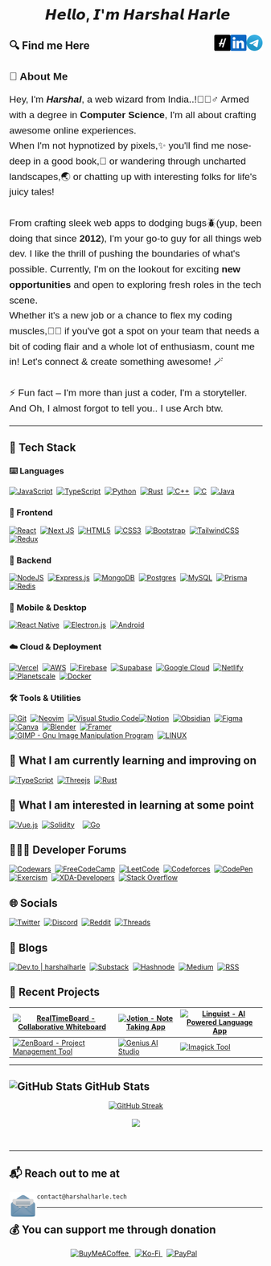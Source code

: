<h1 align="center">
<img src="https://user-images.githubusercontent.com/1303154/88677602-1635ba80-d120-11ea-84d8-d263ba5fc3c0.gif" width="30px" alt="">  𝙃𝙚𝙡𝙡𝙤, 𝙄'𝙢 𝙃𝙖𝙧𝙨𝙝𝙖𝙡 𝙃𝙖𝙧𝙡𝙚
</h1>

###

<a href="https://t.me/HarshalHarle" target="_blank" rel="noopener noreferrer">
    <img title='Use for Direct Messages' align="right" height="32" alt="Mail" src="assets/icons/telegram.png" />
</a>
<a href="https://www.linkedin.com/in/harshalharle" target="_blank" rel="noopener noreferrer">
    <img title='View Professional Journey' align="right" height="32" alt="LinkedIn" src="assets/icons/linkedin.png" />
</a>
<a href="https://www.harshalharle.tech" target="_blank" rel="noopener noreferrer">
    <img title='www.harshalharle.tech' align="right" height="32" alt="Harshal Harle" src="assets/icons/H.png"/>
</a>

<h2>🔍 Find me Here </h2>

<div style="font-family: 'Arial', sans-serif;">

  <h2 style="margin-bottom: 1rem;"> 🚀 About Me </h2>

  <p style="font-size: 1.2rem; line-height: 1.6;">
    Hey, I'm <em><strong>Harshal</strong></em>, a web wizard from India..!🧙🏼‍♂️ Armed with a degree in <strong>Computer Science</strong>, I'm all about crafting awesome online experiences.
    <br>
    When I'm not hypnotized by pixels,✨ you'll find me nose-deep in a good book,📖 or wandering through uncharted landscapes,🌏 or chatting up with interesting folks for life's juicy tales!
    <br><br>
    From crafting sleek web apps to dodging bugs🪲(yup, been doing that since <strong>2012</strong>), I'm your go-to guy for all things web dev. I like the thrill of pushing the boundaries of what's possible. Currently, I'm on the lookout for exciting <strong>new opportunities</strong> and open to exploring fresh roles in the tech scene.
    <br>
    Whether it's a new job or a chance to flex my coding muscles,💪🏻 if you've got a spot on your team that needs a bit of coding flair and a whole lot of enthusiasm, count me in! Let's connect & create something awesome! 🪄
    <br><br>
    ⚡ Fun fact – I'm more than just a coder, I'm a storyteller. And Oh, I almost forgot to tell you.. I use Arch btw.
  </p>
</div>
<hr>

<h2>🧰 Tech Stack </h2>
<h3>⌨️ Languages </h3>
    <div style="display: flex; flex-wrap: wrap; margin-bottom: 1.5rem;">
        <a href="https://developer.mozilla.org/en-US/docs/Web/JavaScript" target="_blank" rel="noopener noreferrer" style="margin-right: 0.5rem;">
            <img src="https://img.shields.io/badge/-Javascript-F7DF1E?logo=javascript&logoColor=fff" alt="JavaScript" height="28rem">
        </a>
        <a href="https://www.typescriptlang.org" target="_blank" rel="noopener noreferrer" style="margin-right: 0.5rem;">
            <img src="https://img.shields.io/badge/-Typescript-3178C6?logo=typescript&logoColor=white" alt="TypeScript" height="28rem">
        </a>
        <a href="https://www.python.org" target="_blank" rel="noopener noreferrer" style="margin-right: 0.5rem;">
            <img src="https://img.shields.io/badge/-Python-306998?logo=python&logoColor=FFD43B" alt="Python" height="28rem">
        </a>
        <a href="https://www.rust-lang.org/" target="_blank" rel="noopener noreferrer" style="margin-right: 0.5rem;">
        <img src="https://img.shields.io/badge/-Rust-E57324?logo=rust&logoColor=black" alt="Rust" height="28rem">
        </a>
        <a href="https://www.cplusplus.com" target="_blank" rel="noopener noreferrer" style="margin-right: 0.5rem;">
            <img src="https://img.shields.io/badge/-C++-00599C?logo=c%2B%2B&logoColor=white" alt="C++" height="28rem">
        </a>
        <a href="https://www.cprogramming.com" target="_blank" rel="noopener noreferrer" style="margin-right: 0.5rem;">
            <img src="https://img.shields.io/badge/-C-A8B9CC?logo=c&logoColor=white" alt="C" height="28rem">
        </a>
        <a href="https://www.java.com" target="_blank" rel="noopener noreferrer" style="margin-right: 0.5rem;">
            <img src="https://img.shields.io/badge/-Java-007396?logo=java&logoColor=E76F00" alt="Java" height="28rem">
        </a> 
    </div>

<h3>🎨 Frontend </h3>
<div style="display: flex; flex-wrap: wrap; margin-bottom: 1.5rem;">
    <a href="https://react.dev" target="_blank" rel="noopener noreferrer" style="margin-right: 0.5rem;">
        <img src="https://img.shields.io/badge/-React-20232A?logo=react&logoColor=61DAFB" alt="React" height="28rem">
    </a>
    <a href="https://nextjs.org" target="_blank" rel="noopener noreferrer" style="margin-right: 0.5rem;">
        <img src="https://img.shields.io/badge/-Next_JS-black?logo=next.js&logoColor=white" alt="Next JS" height="28rem">
    </a>
    <a href="https://developer.mozilla.org/en-US/docs/Web/Guide/HTML/HTML5" target="_blank" rel="noopener noreferrer" style="margin-right: 0.5rem;">
        <img src="https://img.shields.io/badge/-HTML5-E34F26?logo=html5&logoColor=white" alt="HTML5" height="28rem">
    </a>
    <a href="https://developer.mozilla.org/en-US/docs/Web/CSS" target="_blank" rel="noopener noreferrer" style="margin-right: 0.5rem;">
        <img src="https://img.shields.io/badge/-CSS3-1572B6?logo=css3&logoColor=white" alt="CSS3" height="28rem">
    </a>
    <a href="https://getbootstrap.com" target="_blank" rel="noopener noreferrer" style="margin-right: 0.5rem;">
        <img src="https://img.shields.io/badge/-Bootstrap-6e2bf1?logo=bootstrap&logoColor=white" alt="Bootstrap" height="28rem">
    </a>
    <a href="https://tailwindcss.com" target="_blank" rel="noopener noreferrer" style="margin-right: 0.5rem;">
        <img src="https://img.shields.io/badge/-TailwindCSS-0b1121?logo=tailwind-css&logoColor=38bdf8" alt="TailwindCSS" height="28rem">
    </a>
    <a href="https://redux.js.org" target="_blank" rel="noopener noreferrer">
        <img src="https://img.shields.io/badge/-Redux-764ABC?logo=redux&logoColor=white" alt="Redux" height="28rem">
    </a>
</div>

<h3>🐧 Backend </h3>
<div style="display: flex; flex-wrap: wrap; margin-bottom: 1.5rem;">
    <a href="https://nodejs.org" target="_blank" rel="noopener noreferrer" style="margin-right: 0.5rem;">
        <img src="https://img.shields.io/badge/Node.js-339933?logo=node.js&logoColor=white" alt="NodeJS" height="28rem">
    </a>
    <a href="https://expressjs.com" target="_blank" rel="noopener noreferrer" style="margin-right: 0.5rem;">
        <img src="https://img.shields.io/badge/-Express.js-black?logo=express&logoColor=white" alt="Express.js" height="28rem">
    </a>
    <a href="https://www.mongodb.com" target="_blank" rel="noopener noreferrer" style="margin-right: 0.5rem;">
        <img src="https://img.shields.io/badge/-MongoDB-47A248?logo=mongodb&logoColor=white" alt="MongoDB" height="28rem">
    </a>
    <a href="https://www.postgresql.org" target="_blank" rel="noopener noreferrer" style="margin-right: 0.5rem;">
        <img src="https://img.shields.io/badge/-Postgres-0064A5?logo=postgresql&logoColor=white" alt="Postgres" height="28rem">
    </a>
    <a href="https://www.mysql.com" target="_blank" rel="noopener noreferrer" style="margin-right: 0.5rem;">
        <img src="https://img.shields.io/badge/-MySQL-00758f?logo=mysql&logoColor=white" alt="MySQL" height="28rem">
    </a>
    <a href="https://www.prisma.io" target="_blank" rel="noopener noreferrer" style="margin-right: 0.5rem;">
        <img src="https://img.shields.io/badge/Prisma-070811?logo=Prisma&logoColor=white" alt="Prisma" height="28rem">
    </a>
    <a href="https://redis.io" target="_blank" rel="noopener noreferrer">
        <img src="https://img.shields.io/badge/-Redis-D82C20?logo=redis&logoColor=white" alt="Redis" height="28rem">
    </a>
</div>

<h3>📱 Mobile & Desktop </h3>
<div style="display: flex; flex-wrap: wrap; margin-bottom: 1.5rem;">
    <a href="https://reactnative.dev" target="_blank" rel="noopener noreferrer" style="margin-right: 0.5rem;">
        <img src="https://img.shields.io/badge/-React_Native-20232A?logo=react&logoColor=61DAFB" alt="React Native" height="28rem">
    </a>
    <a href="https://www.electronjs.org" target="_blank" rel="noopener noreferrer" style="margin-right: 0.5rem;">
        <img src="https://img.shields.io/badge/-Electron.js-47848F?logo=electron&logoColor=white" alt="Electron.js" height="28rem">
    </a>
    <a href="https://developer.android.com" target="_blank" rel="noopener noreferrer" style="margin-right: 0.5rem;">
        <img src="https://img.shields.io/badge/-Android-3DDC84?logo=android&logoColor=white" alt="Android" height="28rem">
    </a>
</div>

<h3>☁️ Cloud & Deployment </h3>
<div style="display: flex; flex-wrap: wrap; margin-bottom: 1.5rem;">
    <a href="https://vercel.com" target="_blank" rel="noopener noreferrer" style="margin-right: 0.5rem;">
        <img src="https://img.shields.io/badge/-Vercel-black?logo=vercel&logoColor=white" alt="Vercel" height="28rem">
    </a>
    <a href="https://aws.amazon.com" target="_blank" rel="noopener noreferrer" style="margin-right: 0.5rem;">
        <img src="https://img.shields.io/badge/-AWS-232F3E?logo=amazon-aws&logoColor=FF9900" alt="AWS" height="28rem">
    </a>
    <a href="https://firebase.google.com" target="_blank" rel="noopener noreferrer" style="margin-right: 0.5rem;">
        <img src="https://img.shields.io/badge/-Firebase-039BE5?logo=firebase&logoColor=FFCA28" alt="Firebase" height="28rem">
    </a>
    <a href="https://supabase.com" target="_blank" rel="noopener noreferrer" style="margin-right: 0.5rem;">
        <img src="https://img.shields.io/badge/Supabase-black?logo=supabase&logoColor=3ECF8E" alt="Supabase" height="28rem">
    </a>
    <a href="https://cloud.google.com" target="_blank" rel="noopener noreferrer" style="margin-right: 0.5rem;">
        <img src="https://img.shields.io/badge/-Google_Cloud-4285F4?logo=google-cloud&logoColor=white" alt="Google Cloud" height="28rem">
    </a>
    <a href="https://www.netlify.com" target="_blank" rel="noopener noreferrer">
        <img src="https://img.shields.io/badge/-Netlify-00C7B7?logo=netlify&logoColor=white" alt="Netlify" height="28rem">
    </a>
    <a href="https://planetscale.com" target="_blank" rel="noopener noreferrer" style="margin-right: 0.5rem;">
        <img src="https://img.shields.io/badge/PlanetScale-black?logo=planetscale&logoColor=white" alt="Planetscale" height="28rem">
    </a>
    <a href="https://www.docker.com" target="_blank" rel="noopener noreferrer" style="margin-right: 0.5rem;">
        <img src="https://img.shields.io/badge/Docker-%230599dd?logo=docker&logoColor=ebeef0" alt="Docker" height="28rem">
    </a>
</div>

<h3>🛠️ Tools & Utilities </h3>
<div style="display: flex; flex-wrap: wrap; margin-bottom: 1.5rem;">
    <a href="https://git-scm.com" target="_blank" rel="noopener noreferrer" style="margin-right: 0.5rem;">
        <img src="https://img.shields.io/badge/-Git-F05032?logo=git&logoColor=white" alt="Git" height="28rem">
    </a>
    <a href="https://neovim.io" target="_blank" rel="noopener noreferrer" style="margin-right: 0.5rem;">
        <img src="https://img.shields.io/badge/NeoVim-%2357A143?&logo=neovim&logoColor=white" alt="Neovim" height="28rem">
    </a>
    <a href="https://code.visualstudio.com/insiders" target="_blank" rel="noopener noreferrer">
        <img src="https://img.shields.io/badge/-VS_Code_Insiders-282C34?logo=visual-studio-code&logoColor=24bfa5" alt="Visual Studio Code" height="28rem">
    </a>
    <a href="https://www.notion.so" target="_blank" rel="noopener noreferrer" style="margin-right: 0.5rem;">
        <img src="https://img.shields.io/badge/-Notion-black?logo=notion&logoColor=white" alt="Notion" height="28rem">
    </a>
    <a href="https://obsidian.md" target="_blank" rel="noopener noreferrer" style="margin-right: 0.5rem;">
        <img src="https://img.shields.io/badge/-Obsidian-black?logo=obsidian&logoColor=826ed9" alt="Obsidian" height="28rem">
    </a>
    <a href="https://www.figma.com" target="_blank" rel="noopener noreferrer" style="margin-right: 0.5rem;">
        <img src="https://img.shields.io/badge/-Figma-F24E1E?logo=figma&logoColor=white" alt="Figma" height="28rem">
    </a>
    <a href="https://www.canva.com" target="_blank" rel="noopener noreferrer" style="margin-right: 0.5rem;">
        <img src="https://img.shields.io/badge/Canva-%232f7ede?logo=Canva&logoColor=white" alt="Canva" height="28rem">
    </a>
    <a href="https://www.blender.org" target="_blank" rel="noopener noreferrer" style="margin-right: 0.5rem;">
      <img src="https://img.shields.io/badge/Blender-%23F5792A?logo=blender&logoColor=white" alt="Blender" height="28rem">
    </a>
    <a href="https://www.framer.com" target="_blank" rel="noopener noreferrer" style="margin-right: 0.5rem;">
      <img src="https://img.shields.io/badge/Framer-black?logo=framer&logoColor=00a6ff" alt="Framer" height="28rem">
    </a>
    <a href="https://www.gimp.org" target="_blank" rel="noopener noreferrer" style="margin-right: 0.5rem;">
      <img src="https://img.shields.io/badge/GIMP-CCCCCC?logo=gimp&logoColor=534d3d" alt="GIMP - Gnu Image Manipulation Program" height="28rem">
    </a>
    <a href="https://www.linux.org" target="_blank" rel="noopener noreferrer" style="margin-right: 0.5rem;">
        <img title='It does infinite loops in 5 seconds' src="https://img.shields.io/badge/-Linux-55a7cc?logo=linux&logoColor=13466b" alt="LINUX" height="28rem">
    </a>
</div>

<h2>📖 What I am currently learning and improving on </h2>
<div style="display: flex; flex-wrap: wrap; margin-bottom: 1.5rem;">
    <a href="https://www.typescriptlang.org" target="_blank" rel="noopener noreferrer" style="margin-right: 0.5rem;">
        <img src="https://img.shields.io/badge/-Typescript-3178C6?logo=typescript&logoColor=white" alt="TypeScript" height="28rem">
    </a>
    <a href="https://threejs.org" target="_blank" rel="noopener noreferrer" style="margin-right: 0.5rem;">
      <img src="https://img.shields.io/badge/Three.js-black?logo=three.js&logoColor=white" alt="Threejs" height="28rem">
    </a>
    <a href="https://www.rust-lang.org/" target="_blank" rel="noopener noreferrer" style="margin-right: 0.5rem;">
    <img src="https://img.shields.io/badge/-Rust-E57324?logo=rust&logoColor=black" alt="Rust" height="28rem">
    </a>
</div>

<h2>🔭 What I am interested in learning at some point </h2>
<div style="display: flex; flex-wrap: wrap; margin-bottom: 1.5rem;">
    <a href="https://vuejs.org" target="_blank" rel="noopener noreferrer" style="margin-right: 0.5rem;">
        <img src="https://img.shields.io/badge/Vue-%2335495e.svg?logo=vuedotjs&logoColor=%234FC08D" alt="Vue.js" height="28rem">
    </a>
    <a href="https://soliditylang.org/" target="_blank" rel="noopener noreferrer" style="margin-right: 0.5rem;">
        <img src="https://img.shields.io/badge/Solidity-2b247c.svg?logo=solidity&logoColor=white" alt="Solidity" height="28rem" style="margin-right: 0.5rem;">
    </a>
    <a href="https://golang.org" target="_blank" rel="noopener noreferrer" style="margin-right: 0.5rem;">
    <img src="https://img.shields.io/badge/Go-%2300ADD8?logo=go&logoColor=white" alt="Go" height="28rem">
    </a>
</div>

<h2>🧑🏻‍💻 Developer Forums </h2>
<div style="display: flex; flex-wrap: wrap; margin-bottom: 1.5rem;">
    <a href="https://www.codewars.com/users/HarshalHarle" target="_blank" rel="noopener noreferrer" style="margin-right: 0.5rem;">
        <img src="https://img.shields.io/badge/Codewars-B1361E?logo=codewars&logoColor=black" alt="Codewars" height="28rem">
    </a>
    <a href="https://www.freecodecamp.org/harshal_harle" target="_blank" rel="noopener noreferrer" style="margin-right: 0.5rem;">
        <img src="https://img.shields.io/badge/Freecodecamp-%23123.svg?&logo=freecodecamp&logoColor=green" alt="FreeCodeCamp" height="28rem">
    </a>
    <a href="https://leetcode.com/HarshalHarle" target="_blank" rel="noopener noreferrer" style="margin-right: 0.5rem;">
        <img src="https://img.shields.io/badge/LeetCode-282C34?logo=LeetCode&logoColor=#d16c06" alt="LeetCode" height="28rem">
    </a>
    <a href="https://codeforces.com/profile/Harshal_Harle" target="_blank" rel="noopener noreferrer" style="margin-right: 0.5rem;">
        <img src="https://img.shields.io/badge/Codeforces-445f9d?logo=Codeforces&logoColor=white" alt="Codeforces" height="28rem">
    </a>
    <a href="https://codepen.io/HarshalHarle" target="_blank" rel="noopener noreferrer" style="margin-right: 0.5rem;">
        <img src="https://img.shields.io/badge/Codepen-black?logo=codepen&logoColor=white" alt="CodePen" height="28rem">
    </a>
    <a href="https://exercism.org/profiles/HarshalHarle" target="_blank" rel="noopener noreferrer" style="margin-right: 0.5rem;">
        <img src="https://img.shields.io/badge/Exercism-009CAB?logo=exercism&logoColor=white" alt="Exercism" height="28rem">
    </a>
    <a href="https://www.xda-developers.com" target="_blank" rel="noopener noreferrer" style="margin-right: 0.5rem;">
        <img src="https://img.shields.io/badge/XDA--Developers-%232daae9?logo=XDA-Developers&logoColor=e43f64" alt="XDA-Developers" height="28rem">
    </a>
    <a href="https://stackoverflow.com/users/9130194/harshalharle" target="_blank" rel="noopener noreferrer" style="margin-right: 0.5rem;">
        <img src="https://img.shields.io/badge/-Stackoverflow-FE7A16?logo=stack-overflow&logoColor=white" alt="Stack Overflow" height="28rem">
    </a>
</div>

<h2>🌐 Socials </h2>
<div style="display: flex; flex-wrap: wrap; margin-bottom: 1.5rem;">
    <a href="https://twitter.com/HarshalHarle" target="_blank" rel="noopener noreferrer" style="margin-right: 0.5rem;">
        <img src="https://img.shields.io/badge/Twitter-black?logo=X&logoColor=white" alt="Twitter" height="28rem">
    </a>
    <a href="https://discord.com/users/harshalharle" target="_blank" rel="noopener noreferrer" style="margin-right: 0.5rem;">
        <img src="https://img.shields.io/badge/Discord-%235865F2?logo=discord&logoColor=white" alt="Discord" height="28rem">
    </a>
    <a href="https://www.reddit.com/user/HarshalHarle" target="_blank" rel="noopener noreferrer" style="margin-right: 0.5rem;">
        <img src="https://img.shields.io/badge/Reddit-FF4500?logo=reddit&logoColor=white" alt="Reddit" height="28rem">
    </a>
    <a href="https://threads.net/harshalharle.tech" target="_blank" rel="noopener noreferrer" style="margin-right: 0.5rem;">
        <img src="https://img.shields.io/badge/Threads-black?logo=Threads&logoColor=white" alt="Threads" height="28rem">
    </a>
</div>

<h2>📝 Blogs </h2>
<div style="display: flex; flex-wrap: wrap; margin-bottom: 1.5rem;">
    <a href="https://dev.to/harshalharle" target="_blank" rel="noopener noreferrer" style="margin-right: 0.5rem;">
        <img src="https://img.shields.io/badge/Dev.to-0A0A0A?logo=dev.to&logoColor=white" alt="Dev.to | harshalharle" height="28rem">
    </a>
    <a href="https://harshalharle.substack.com" target="_blank" rel="noopener noreferrer" style="margin-right: 0.5rem;">
        <img src="https://img.shields.io/badge/Substack-%23006f5c.svg?logo=substack&logoColor=FF6719" alt="Substack" height="28rem">
    </a>
    <a href="https://hashnode.com/@harshalharle" target="_blank" rel="noopener noreferrer" style="margin-right: 0.5rem;">
        <img src="https://img.shields.io/badge/Hashnode-2962FF?logo=hashnode&logoColor=white" alt="Hashnode" height="28rem">
    </a>
    <a href="https://medium.com/@HarshalHarle" target="_blank" rel="noopener noreferrer" style="margin-right: 0.5rem;">
        <img src="https://img.shields.io/badge/Medium-12100E?logo=medium&logoColor=white" alt="Medium" height="28rem">
    </a>
    <a href="https://www.harshalharle.tech/feed/" target="_blank" rel="noopener noreferrer" style="margin-right: 0.5rem;">
        <img src="https://img.shields.io/badge/RSS-F88900?logo=rss&logoColor=white" alt="RSS" height="28rem">
    </a>
</div>

<h2>📂 Recent Projects </h2>

| [![RealTimeBoard - Collaborative Whiteboard](https://svg.bookmark.style/api?url=https://realtimeboard.vercel.app)](https://realtimeboard.vercel.app) | [![Jotion - Note Taking App](https://svg.bookmark.style/api?url=https://jotion.vercel.app)](https://jotion.vercel.app) | [![Linguist - AI Powered Language App](https://svg.bookmark.style/api?url=https://linguist.vercel.app)](https://linguist.vercel.app) |
|---|---|---|
| [![ZenBoard - Project Management Tool](https://svg.bookmark.style/api?url=https://zenboard.vercel.app)](https://zenboard.vercel.app) | [![Genius AI Studio](https://svg.bookmark.style/api?url=https://genius-studio.vercel.app)](https://genius-studio.vercel.app) | [![Imagick Tool](https://svg.bookmark.style/api?url=https://imagick.vercel.app)](https://imagick.vercel.app) |

<hr>

<h2>
    <img src="https://i.pinimg.com/originals/65/c4/f4/65c4f452571be1261e9c623f7da488ac.gif" alt="GitHub Stats" style="width: 2rem;">
    GitHub Stats
</h2>
<div  align="center">
    <div style="margin-bottom: 1rem;">
        <a href="https://github.com/HarshalHarle?tab=repositories">
            <img src="https://streak-stats.demolab.com?user=HarshalHarle&theme=transparent&border_radius=30&fire=FF4500&border=EB5454&ring=006AFF&stroke=BF616A&sideNums=80a1d4&currStreakNum=a6d9ff&dates=049167&currStreakLabel=c6ffbb&sideLabels=ffcdfd" alt="GitHub Streak">
        </a>
    </div>
    <div style="margin-bottom: 1rem;">
        <a href="https://github.com/HarshalHarle?tab=repositories">
            <img height=200 align="center" src="https://gstat.vercel.app/api/top-langs?username=harshalharle&show=reviews,discussions_started,discussions_answered,prs_merged,prs_merged_percentage&size_weight=0.5&count_weight=0.5&langs_count=10&layout=compact&include_all_commits=true&count_private=true&card_width=320&theme=transparent#gh-dark-mode-only&hide_border=true&border_radius=30" />
        </a>
    </div>
    <div>
        <a>
            <img src="https://visitcount.itsvg.in/api?id=HarshalHarle&label=Guests%20Visited&icon=8&color=7&pretty=true" alt="">
        </a>
    </div>
</div>

<hr>
<h2>📬 Reach out to me at</h2>
<a title='Open Default Mail Client App' href="mailto:contact@harshalharle.tech">
    <img height="55" align="left" clear="right" alt="Mail" src="assets/icons/mail.png" />
</a>

```
contact@harshalharle.tech
```
<hr>
 <h2>💰 You can support me through donation</h2>
 <div  align="center">
<a href="https://buymeacoffee.com/harshalharle"  target="_blank" rel="noopener noreferrer" style="margin-right: 0.5rem;">
    <img src="https://img.shields.io/badge/Buy%20Me%20a%20Coffee-ffdd00?logo=buy-me-a-coffee&logoColor=black" alt="BuyMeACoffee" height="28rem">
</a>
<a href="https://ko-fi.com/harshalharle"  target="_blank" rel="noopener noreferrer" style="margin-right: 0.5rem;">
    <img src="https://img.shields.io/badge/Buy%20Me%20a%20Chai-F16061?logo=ko-fi&logoColor=white" alt="Ko-Fi" height="28rem">
</a>
<a href="https://paypal.me/harshalharle"  target="_blank" rel="noopener noreferrer" style="margin-right: 0.5rem;">
    <img src="https://img.shields.io/badge/PayPal-00457C?logo=paypal&logoColor=white" alt="PayPal" height="28rem">
</a>
</div>
